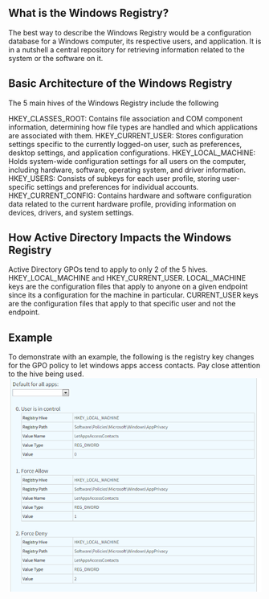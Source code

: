 ## What is the Windows Registry?

The best way to describe the Windows Registry would be a configuration database for a Windows computer, its respective users, and application. It is in a nutshell a central repository for retrieving information related to the system or the software on it.

## Basic Architecture of the Windows Registry

The 5 main hives of the Windows Registry include the following

 HKEY_CLASSES_ROOT: Contains file association and COM component information, determining how file types are handled and which applications are associated with them.
 HKEY_CURRENT_USER: Stores configuration settings specific to the currently logged-on user, such as preferences, desktop settings, and application configurations.
 HKEY_LOCAL_MACHINE: Holds system-wide configuration settings for all users on the computer, including hardware, software, operating system, and driver information.
 HKEY_USERS: Consists of subkeys for each user profile, storing user-specific settings and preferences for individual accounts.
 HKEY_CURRENT_CONFIG: Contains hardware and software configuration data related to the current hardware profile, providing information on devices, drivers, and system settings.

## How Active Directory Impacts the Windows Registry

Active Directory GPOs tend to apply to only 2 of the 5 hives. HKEY_LOCAL_MACHINE and HKEY_CURRENT_USER. LOCAL_MACHINE keys are the configuration files that apply to anyone on a given endpoint since its a configuration for the machine in particular. CURRENT_USER keys are the configuration files that apply to that specific user and not the endpoint.

## Example 
To demonstrate with an example, the following is the registry key changes for the GPO policy to let windows apps access contacts. Pay close attention to the hive being used.
![REGISTRY-EXAMPLE.PNG](/REGISTRY-EXAMPLE.PNG)



